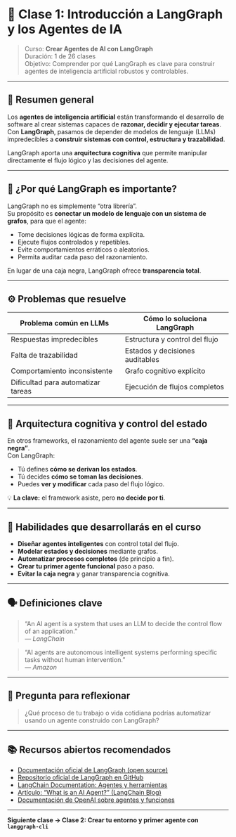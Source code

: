 # 🧠 Clase 1: Introducción a LangGraph y los Agentes de IA

> Curso: **Crear Agentes de AI con LangGraph**  
> Duración: 1 de 26 clases  
> Objetivo: Comprender por qué LangGraph es clave para construir agentes de inteligencia artificial robustos y controlables.

---

## 🎯 Resumen general

Los **agentes de inteligencia artificial** están transformando el desarrollo de software al crear sistemas capaces de **razonar, decidir y ejecutar tareas**.  
Con **LangGraph**, pasamos de depender de modelos de lenguaje (LLMs) impredecibles a **construir sistemas con control, estructura y trazabilidad**.

LangGraph aporta una **arquitectura cognitiva** que permite manipular directamente el flujo lógico y las decisiones del agente.

---

## 🤔 ¿Por qué LangGraph es importante?

LangGraph no es simplemente “otra librería”.  
Su propósito es **conectar un modelo de lenguaje con un sistema de grafos**, para que el agente:

- Tome decisiones lógicas de forma explícita.  
- Ejecute flujos controlados y repetibles.  
- Evite comportamientos erráticos o aleatorios.  
- Permita auditar cada paso del razonamiento.

En lugar de una caja negra, LangGraph ofrece **transparencia total**.

---

## ⚙️ Problemas que resuelve

| Problema común en LLMs | Cómo lo soluciona LangGraph |
|-------------------------|-----------------------------|
| Respuestas impredecibles | Estructura y control del flujo |
| Falta de trazabilidad | Estados y decisiones auditables |
| Comportamiento inconsistente | Grafo cognitivo explícito |
| Dificultad para automatizar tareas | Ejecución de flujos completos |

---

## 🧩 Arquitectura cognitiva y control del estado

En otros frameworks, el razonamiento del agente suele ser una **“caja negra”**.  
Con LangGraph:

- Tú defines **cómo se derivan los estados**.  
- Tú decides **cómo se toman las decisiones**.  
- Puedes **ver y modificar** cada paso del flujo lógico.

💡 **La clave:** el framework asiste, pero **no decide por ti**.

---

## 🚀 Habilidades que desarrollarás en el curso

- **Diseñar agentes inteligentes** con control total del flujo.  
- **Modelar estados y decisiones** mediante grafos.  
- **Automatizar procesos completos** (de principio a fin).  
- **Crear tu primer agente funcional** paso a paso.  
- **Evitar la caja negra** y ganar transparencia cognitiva.

---

## 🗣️ Definiciones clave

> “An AI agent is a system that uses an LLM to decide the control flow of an application.”  
> — *LangChain*

> “AI agents are autonomous intelligent systems performing specific tasks without human intervention.”  
> — *Amazon*

---

## 💬 Pregunta para reflexionar

> ¿Qué proceso de tu trabajo o vida cotidiana podrías automatizar usando un agente construido con LangGraph?

---

## 📚 Recursos abiertos recomendados

- [Documentación oficial de LangGraph (open source)](https://python.langchain.com/docs/langgraph)  
- [Repositorio oficial de LangGraph en GitHub](https://github.com/langchain-ai/langgraph)  
- [LangChain Documentation: Agentes y herramientas](https://python.langchain.com/docs/how_to/#agents)  
- [Artículo: “What is an AI Agent?” (LangChain Blog)](https://blog.langchain.com/what-is-an-agent/)  
- [Documentación de OpenAI sobre agentes y funciones](https://platform.openai.com/docs/guides/function-calling)

---

**Siguiente clase → Clase 2: Crear tu entorno y primer agente con `langgraph-cli`**
